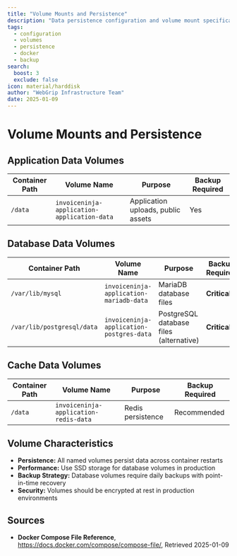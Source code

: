 ```yaml
---
title: "Volume Mounts and Persistence"
description: "Data persistence configuration and volume mount specifications for Invoice Ninja"
tags:
  - configuration
  - volumes
  - persistence
  - docker
  - backup
search:
  boost: 3
  exclude: false
icon: material/harddisk
author: "WebGrip Infrastructure Team"
date: 2025-01-09
---
```


# Volume Mounts and Persistence

## Application Data Volumes

| Container Path | Volume Name | Purpose | Backup Required |
|----------------|-------------|---------|-----------------|
| `/data` | `invoiceninja-application-application-data` | Application uploads, public assets | Yes |

## Database Data Volumes

| Container Path | Volume Name | Purpose | Backup Required |
|----------------|-------------|---------|-----------------|
| `/var/lib/mysql` | `invoiceninja-application-mariadb-data` | MariaDB database files | **Critical** |
| `/var/lib/postgresql/data` | `invoiceninja-application-postgres-data` | PostgreSQL database files (alternative) | **Critical** |

## Cache Data Volumes

| Container Path | Volume Name | Purpose | Backup Required |
|----------------|-------------|---------|-----------------|
| `/data` | `invoiceninja-application-redis-data` | Redis persistence | Recommended |

## Volume Characteristics

- **Persistence:** All named volumes persist data across container restarts
- **Performance:** Use SSD storage for database volumes in production
- **Backup Strategy:** Database volumes require daily backups with point-in-time recovery
- **Security:** Volumes should be encrypted at rest in production environments

## Sources

- **Docker Compose File Reference**, https://docs.docker.com/compose/compose-file/, Retrieved 2025-01-09